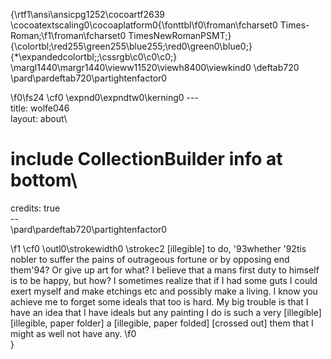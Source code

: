 {\rtf1\ansi\ansicpg1252\cocoartf2639
\cocoatextscaling0\cocoaplatform0{\fonttbl\f0\froman\fcharset0 Times-Roman;\f1\froman\fcharset0 TimesNewRomanPSMT;}
{\colortbl;\red255\green255\blue255;\red0\green0\blue0;}
{\*\expandedcolortbl;;\cssrgb\c0\c0\c0;}
\margl1440\margr1440\vieww11520\viewh8400\viewkind0
\deftab720
\pard\pardeftab720\partightenfactor0

\f0\fs24 \cf0 \expnd0\expndtw0\kerning0
---\
title: wolfe046\
layout: about\
# include CollectionBuilder info at bottom\
credits: true\
--\
\pard\pardeftab720\partightenfactor0

\f1 \cf0 \outl0\strokewidth0 \strokec2 [illegible] to do, \'93whether \'92tis nobler to suffer the pains of outrageous fortune or by opposing end them\'94? Or give up art for what? I believe that a mans first duty to himself is to be happy, but how? I sometimes realize that if I had some guts I could exert myself and make etchings etc and possibly make a living. I know you achieve me to forget some ideals that too is hard. My big trouble is that I have an idea that I have ideals but any painting I do is such a very [illegible] [illegible, paper folder] a [illegible, paper folded] [crossed out] them that I might as well not have any.
\f0 \
}